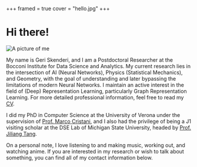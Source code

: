 +++
framed = true
cover = "hello.jpg"
+++

# Hi there!

![A picture of me](img/me.jpg)

My name is Geri Skenderi, and I am a Postdoctoral Researcher at the Bocconi Institute for Data Science and Analytics. My current research lies in the intersection of AI (Neural Networks), Physics (Statistical Mechanics), and Geometry, with the goal of understanding and later bypassing the limitations of modern Neural Networks. I maintain an active interest in the field of (Deep) Representation Learning, particularly Graph Representation Learning. For more detailed professional information, feel free to read my [CV](https://drive.google.com/file/d/19hRuixq2fWPGXL9WQ4ayPiZHgP_FWaHP/view?usp=sharing).

I did my PhD in Computer Science at the University of Verona under the supervision of [Prof. Marco Cristani](https://scholar.google.com/citations?user=LbgTPRwAAAAJ&hl=en&oi=ao), and I also had the privilege of being a J1 visiting scholar at the DSE Lab of Michigan State University, headed by [Prof. Jiliang Tang](https://scholar.google.com/citations?user=WtzKMWAAAAAJ&hl=en&oi=ao).

On a personal note, I love listening to and making music, working out, and watching anime. If you are interested in my research or wish to talk about something, you can find all of my contact information below.
